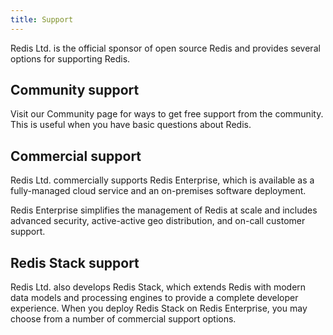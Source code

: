 ```yaml
---
title: Support
---
```


Redis Ltd. is the official sponsor of open source Redis and provides several options for supporting Redis.

## Community support

Visit our Community page for ways to get free support from the community. This is useful when you have basic questions about Redis.

## Commercial support

Redis Ltd. commercially supports Redis Enterprise, which is available as a fully-managed cloud service and an on-premises software deployment.

Redis Enterprise simplifies the management of Redis at scale and includes advanced security, active-active geo distribution, and on-call customer support.

## Redis Stack support

Redis Ltd. also develops Redis Stack, which extends Redis with modern data models and processing engines to provide a complete developer experience. When you deploy Redis Stack on Redis Enterprise, you may choose from a number of commercial support options.

